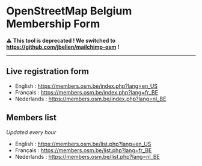 # OpenStreetMap Belgium Membership Form

:warning: **This tool is deprecated ! We switched to <https://github.com/jbelien/mailchimp-osm> !**

---

## Live registration form

* English : <https://members.osm.be/index.php?lang=en_US>
* Français : <https://members.osm.be/index.php?lang=fr_BE>
* Nederlands : <https://members.osm.be/index.php?lang=nl_BE>

## Members list

*Updated every hour*

* English : <https://members.osm.be/list.php?lang=en_US>
* Français : <https://members.osm.be/list.php?lang=fr_BE>
* Nederlands : <https://members.osm.be/list.php?lang=nl_BE>
